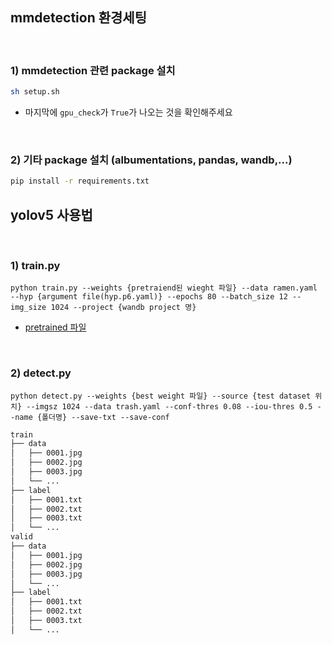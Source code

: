 ## mmdetection 환경세팅

<br>

### 1) mmdetection 관련 package 설치
```bash
sh setup.sh
```
- 마지막에 `gpu_check`가 `True`가 나오는 것을 확인해주세요

<br>

### 2) 기타 package 설치 (albumentations, pandas, wandb,...)
```bash
pip install -r requirements.txt
```

## yolov5 사용법

<br>

### 1) train.py
```
python train.py --weights {pretraiend된 wieght 파일} --data ramen.yaml --hyp {argument file(hyp.p6.yaml)} --epochs 80 --batch_size 12 --img_size 1024 --project {wandb project 명}
```
- [pretrained 파일](https://github.com/ultralytics/yolov5/releases/download/v6.1/yolov5x6.pt)

<br>

### 2) detect.py

```
python detect.py --weights {best weight 파일} --source {test dataset 위치} --imgsz 1024 --data trash.yaml --conf-thres 0.08 --iou-thres 0.5 --name {폴더명} --save-txt --save-conf
```

```bash
train
├── data
│   ├── 0001.jpg
│   ├── 0002.jpg
│   ├── 0003.jpg
│   └── ...
├── label
│   ├── 0001.txt
│   ├── 0002.txt
│   ├── 0003.txt
│   └── ...
valid
├── data
│   ├── 0001.jpg
│   ├── 0002.jpg
│   ├── 0003.jpg
│   └── ...
├── label
│   ├── 0001.txt
│   ├── 0002.txt
│   ├── 0003.txt
│   └── ...

``` 

